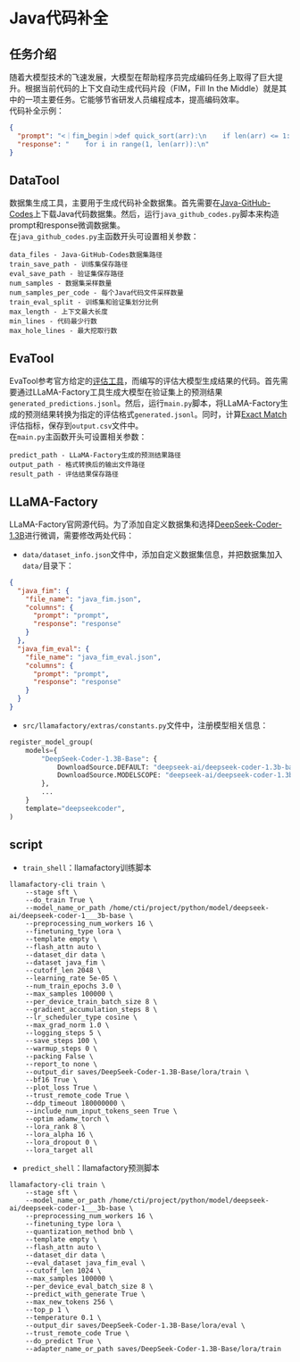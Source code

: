 # Java代码补全
## 任务介绍
随着大模型技术的飞速发展，大模型在帮助程序员完成编码任务上取得了巨大提升。根据当前代码的上下文自动生成代码片段（FIM，Fill In the Middle）就是其中的一项主要任务。它能够节省研发人员编程成本，提高编码效率。  
代码补全示例：  
```json
{
  "prompt": "<｜fim▁begin｜>def quick_sort(arr):\n    if len(arr) <= 1:\n        return arr\n    pivot = arr[0]\n    left = []\n    right = []\n<｜fim▁hole｜>        if arr[i] < pivot:\n            left.append(arr[i])\n        else:\n            right.append(arr[i])\n    return quick_sort(left) + [pivot] + quick_sort(right)<｜fim▁end｜>",
  "response": "    for i in range(1, len(arr)):\n"
}
```

## DataTool
数据集生成工具，主要用于生成代码补全数据集。首先需要在[Java-GitHub-Codes](https://huggingface.co/datasets/hrishizone/Java-GitHub-Codes)上下载Java代码数据集。然后，运行`java_github_codes.py`脚本来构造prompt和response微调数据集。  
在`java_github_codes.py`主函数开头可设置相关参数：  
```text
data_files - Java-GitHub-Codes数据集路径
train_save_path - 训练集保存路径
eval_save_path - 验证集保存路径
num_samples - 数据集采样数量
num_samples_per_code - 每个Java代码文件采样数量
train_eval_split - 训练集和验证集划分比例
max_length - 上下文最大长度
min_lines - 代码最少行数
max_hole_lines - 最大挖取行数
```

## EvaTool
EvaTool参考官方给定的[评估工具](https://uploadfiles.nowcoder.com/files/20250508/304226_1746691654917/%E8%AF%84%E6%B5%8B%E5%B7%A5%E5%85%B7%E5%8F%8A%E4%BD%BF%E7%94%A8%E6%96%B9%E5%BC%8Fv2.zip)，而编写的评估大模型生成结果的代码。首先需要通过LLaMA-Factory工具生成大模型在验证集上的预测结果`generated_predictions.jsonl`。然后，运行`main.py`脚本，将LLaMA-Factory生成的预测结果转换为指定的评估格式`generated.jsonl`。同时，计算[Exact Match](https://huggingface.co/spaces/evaluate-metric/exact_match/blame/72aadca217d0152597936b0d1c16485476a83ce7/exact_match.py)评估指标，保存到`output.csv`文件中。  
在`main.py`主函数开头可设置相关参数：
```text
predict_path - LLaMA-Factory生成的预测结果路径
output_path - 格式转换后的输出文件路径
result_path - 评估结果保存路径
```

## LLaMA-Factory
LLaMA-Factory官网源代码。为了添加自定义数据集和选择[DeepSeek-Coder-1.3B](https://huggingface.co/deepseek-ai/deepseek-coder-1.3b-base)进行微调，需要修改两处代码：  
- `data/dataset_info.json`文件中，添加自定义数据集信息，并把数据集加入`data/`目录下：  
```json
{
  "java_fim": {
    "file_name": "java_fim.json",
    "columns": {
      "prompt": "prompt",
      "response": "response"
    }
  },
  "java_fim_eval": {
    "file_name": "java_fim_eval.json",
    "columns": {
      "prompt": "prompt",
      "response": "response"
    }
  }
}
```
- `src/llamafactory/extras/constants.py`文件中，注册模型相关信息：
```python
register_model_group(
    models={
        "DeepSeek-Coder-1.3B-Base": {
            DownloadSource.DEFAULT: "deepseek-ai/deepseek-coder-1.3b-base",
            DownloadSource.MODELSCOPE: "deepseek-ai/deepseek-coder-1.3b-base",
        },
        ...
    }
    template="deepseekcoder",
)
```

## script
- `train_shell`：llamafactory训练脚本
```shell
llamafactory-cli train \
    --stage sft \
    --do_train True \
    --model_name_or_path /home/cti/project/python/model/deepseek-ai/deepseek-coder-1___3b-base \
    --preprocessing_num_workers 16 \
    --finetuning_type lora \
    --template empty \
    --flash_attn auto \
    --dataset_dir data \
    --dataset java_fim \
    --cutoff_len 2048 \
    --learning_rate 5e-05 \
    --num_train_epochs 3.0 \
    --max_samples 100000 \
    --per_device_train_batch_size 8 \
    --gradient_accumulation_steps 8 \
    --lr_scheduler_type cosine \
    --max_grad_norm 1.0 \
    --logging_steps 5 \
    --save_steps 100 \
    --warmup_steps 0 \
    --packing False \
    --report_to none \
    --output_dir saves/DeepSeek-Coder-1.3B-Base/lora/train \
    --bf16 True \
    --plot_loss True \
    --trust_remote_code True \
    --ddp_timeout 180000000 \
    --include_num_input_tokens_seen True \
    --optim adamw_torch \
    --lora_rank 8 \
    --lora_alpha 16 \
    --lora_dropout 0 \
    --lora_target all
```
- `predict_shell`：llamafactory预测脚本
```shell
llamafactory-cli train \
    --stage sft \
    --model_name_or_path /home/cti/project/python/model/deepseek-ai/deepseek-coder-1___3b-base \
    --preprocessing_num_workers 16 \
    --finetuning_type lora \
    --quantization_method bnb \
    --template empty \
    --flash_attn auto \
    --dataset_dir data \
    --eval_dataset java_fim_eval \
    --cutoff_len 1024 \
    --max_samples 100000 \
    --per_device_eval_batch_size 8 \
    --predict_with_generate True \
    --max_new_tokens 256 \
    --top_p 1 \
    --temperature 0.1 \
    --output_dir saves/DeepSeek-Coder-1.3B-Base/lora/eval \
    --trust_remote_code True \
    --do_predict True \
    --adapter_name_or_path saves/DeepSeek-Coder-1.3B-Base/lora/train
```